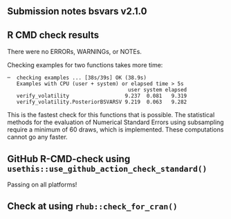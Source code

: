## Submission notes bsvars v2.1.0

## R CMD check results

There were no ERRORs, WARNINGs, or NOTEs.

Checking examples for two functions takes more time:
```
─  checking examples ... [38s/39s] OK (38.9s)
   Examples with CPU (user + system) or elapsed time > 5s
                                       user system elapsed
   verify_volatility                  9.237  0.081   9.319
   verify_volatility.PosteriorBSVARSV 9.219  0.063   9.282
```
This is the fastest check for this functions that is possible. The statistical 
methods for the evaluation of Numerical Standard Errors using subsampling require 
a minimum of 60 draws, which is implemented. These computations cannot go any 
faster.

## GitHub R-CMD-check using `usethis::use_github_action_check_standard()`

Passing on all platforms!

## Check at using `rhub::check_for_cran()`

